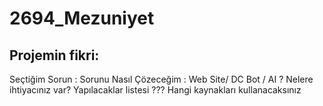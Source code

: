 # 2694_Mezuniyet
## Projemin fikri:
> 
Seçtiğim Sorun :
Sorunu Nasıl Çözeceğim :
Web Site/ DC Bot / AI ?
Nelere ihtiyacınız var?
Yapılacaklar listesi ???
Hangi kaynakları kullanacaksınız 

